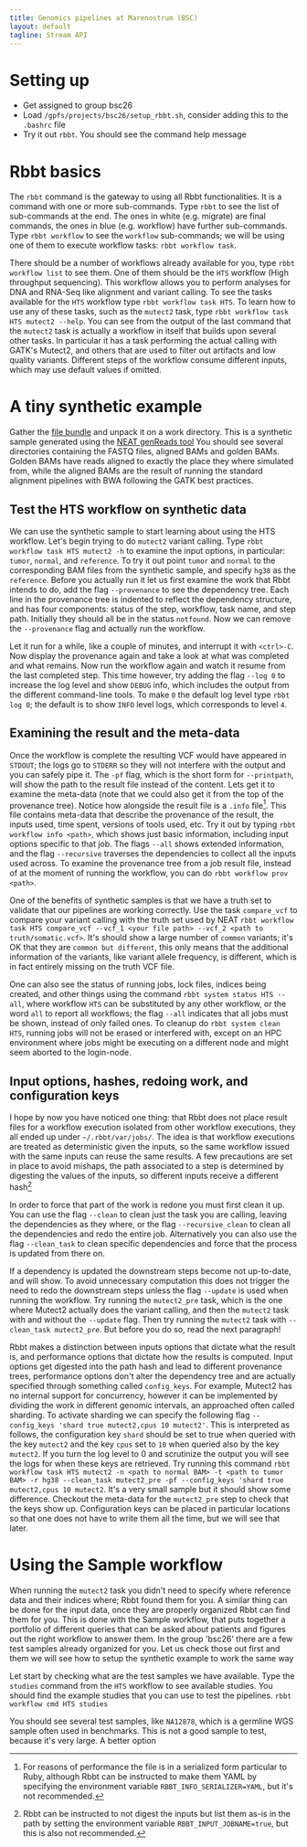 ```yaml
---
title: Genomics pipelines at Marenostrum (BSC)
layout: default
tagline: Stream API
---
```


# Setting up

* Get assigned to group bsc26
* Load `/gpfs/projects/bsc26/setup_rbbt.sh`, consider adding this to the `.bashrc` file
* Try it out `rbbt`. You should see the command help message

# Rbbt basics

The `rbbt` command is the gateway to using all Rbbt functionalities. It is a
command with one or more sub-commands. Type `rbbt` to see the list of
sub-commands at the end. The ones in white (e.g. migrate) are final commands,
the ones in blue (e.g. workflow) have further sub-commands. Type `rbbt
workflow` to see the `workflow` sub-commands; we will be using one of them to
execute workflow tasks: `rbbt workflow task`.

There should be a number of workflows already available for you, type `rbbt
workflow list` to see them. One of them should be the `HTS` workflow (High
throughput sequencing). This workflow allows you to perform analyses for DNA
and RNA-Seq like alignment and variant calling. To see the tasks available for
the `HTS` workflow type `rbbt workflow task HTS`. To learn how to use any of
these tasks, such as the `mutect2` task, type `rbbt workflow task HTS mutect2
--help`. You can see from the output of the last command that the `mutect2`
task is actually a workflow in itself that builds upon several other tasks. In
particular it has a task performing the actual calling with GATK's Mutect2, and
others that are used to filter out artifacts and low quality variants.
Different steps of the workflow consume different inputs, which may use default
values if omitted. 

# A tiny synthetic example

Gather the [file
bundle](https://b2drop.bsc.es/index.php/s/agcZRzALrYwzND7/download) and unpack
it on a work directory. This is a synthetic sample generated using the [NEAT
genReads tool](https://github.com/zstephens/neat-genreads) You should see
several directories containing the FASTQ files, aligned BAMs and golden BAMs.
Golden BAMs have reads aligned to exactly the place they where simulated from,
while the aligned BAMs are the result of running the standard alignment
pipelines with BWA following the GATK best practices.

## Test the HTS workflow on synthetic data

We can use the synthetic sample to start learning about using the HTS workflow.
Let's begin trying to do `mutect2` variant calling. Type `rbbt workflow task
HTS mutect2 -h` to examine the input options, in particular: `tumor`, `normal`,
and `reference`. To try it out point `tumor` and `normal` to the corresponding
BAM files from the synthetic sample, and specify `hg38` as the `reference`.
Before you actually run it let us first examine the work that Rbbt intends to
do, add the flag `--provenance` to see the dependency tree. Each line in the
provenance tree is indented to reflect the dependency structure, and has four
components: status of the step, workflow, task name, and step path. Initially
they should all be in the status `notfound`. Now we can remove the
`--provenance` flag and actually run the workflow. 

Let it run for a while, like a couple of minutes, and interrupt it with
`<ctrl>-C`. Now display the provenance again and take a look at what was
completed and what remains. Now run the workflow again and watch it resume from
the last completed step. This time however, try adding the flag `--log 0` to
increase the log level and show `DEBUG` info, which includes the output from
the different command-line tools. To make `0` the default log level type `rbbt
log 0`; the default is to show `INFO` level logs, which corresponds to level
`4`.

## Examining the result and the meta-data

Once the workflow is complete the resulting VCF would have appeared in
`STDOUT`; the logs go to `STDERR` so they will not interfere with the output
and you can safely pipe it. The `-pf` flag, which is the short form for
`--printpath`, will show the path to the result file instead of the content.
Lets get it to examine the meta-data (note that we could also get it from the
top of the provenance tree). Notice how alongside the result file is a `.info`
file[^serializer_footnote]. This file contains meta-data that describe the
provenance of the result, the inputs used, time spent, versions of tools used,
etc. Try it out by typing `rbbt workflow info <path>`, which shows just basic
information, including input options specific to that job. The flags `--all`
shows extended information, and the flag `--recursive` traverses the
dependencies to collect all the inputs used across. To examine the provenance tree
from a job result file, instead of at the moment of running the workflow, you can do
`rbbt workflow prov <path>`. 

[^serializer_footnote]:For reasons of performance the file is in a serialized form particular to Ruby, although Rbbt can be instructed to make them YAML by specifying the environment variable `RBBT_INFO_SERIALIZER=YAML`, but it's not recommended. 

One of the benefits of synthetic samples is that we have a truth set to
validate that our pipelines are working correctly. Use the task `compare_vcf`
to compare your variant calling with the truth set used by NEAT `rbbt workflow
task HTS compare_vcf --vcf_1 <your file path> --vcf_2 <path to
truth/somatic.vcf>`. It's should show a large number of `common` variants; it's
OK that they are `common but different`, this only means that the additional
information of the variants, like variant allele frequency, is different, which
is in fact entirely missing on the truth VCF file.

One can also see the status of running jobs, lock files, indices being created,
and other things using the command `rbbt system status HTS --all`, where
workflow `HTS` can be substituted by any other workflow, or the word `all` to
report all workflows; the flag `--all` indicates that all jobs must be shown,
instead of only failed ones. To cleanup do `rbbt system clean HTS`, running
jobs will not be erased or interfered with, except on an HPC environment where
jobs might be executing on a different node and might seem aborted to the
login-node.

## Input options, hashes, redoing work, and configuration keys

I hope by now you have noticed one thing: that Rbbt does not place result files
for a workflow execution isolated from other workflow executions, they all
ended up under `~/.rbbt/var/jobs/`. The idea is that workflow executions
are treated as deterministic given the inputs, so the same workflow issued with
the same inputs can reuse the same results. A few precautions are set in place
to avoid mishaps, the path associated to a step is determined by digesting the
values of the inputs, so different inputs receive a different hash[^input_name_footnote]

[^input_name_footnote]: Rbbt can be instructed to not digest the inputs but list them as-is in the path by setting the environment variable `RBBT_INPUT_JOBNAME=true`, but this is also not recommended.

In order to force that part of the work is redone you must first clean it up.
You can use the flag `--clean` to clean just the task you are calling, leaving
the dependencies as they where, or the flag `--recursive_clean` to clean all
the dependencies and redo the entire job. Alternatively you can also use the
flag `--clean_task` to clean specific dependencies and force that the process
is updated from there on.

If a dependency is updated the downstream steps become not up-to-date, and will
show. To avoid unnecessary computation this does not trigger the need to redo
the downstream steps unless the flag `--update` is used when running the
workflow. Try running the `mutect2_pre` task, which is the one where Mutect2
actually does the variant calling, and then the `mutect2` task with and without
the `--update` flag. Then try running the `mutect2` task with `--clean_task
mutect2_pre`. But before you do so, read the next paragraph!

Rbbt makes a distinction between inputs options that dictate what the result
is, and performance options that dictate how the results is computed. Input
options get digested into the path hash and lead to different provenance trees,
performance options don't alter the dependency tree and are actually specified
through something called `config_keys`. For example, Mutect2 has no internal
support for concurrency, however it can be implemented by dividing the work in
different genomic intervals, an approached often called sharding. To activate
sharding we can specify the following flag `--config_keys 'shard true
mutect2,cpus 10 mutect2'`. This is interpreted as follows, the configuration
key `shard` should be set to true when queried with the key `mutect2` and the
key `cpus` set to `10` when queried also by the key `mutect2`. If you turn the
log level to 0 and scrutinize the output you will see the logs for when these
keys are retrieved. Try running this command 
`rbbt workflow task HTS mutect2 -n <path to normal BAM> -t <path to tumor BAM> -r hg38 --clean_task mutect2_pre
-pf --config_keys 'shard true mutect2,cpus 10 mutect2`. It's a very small
sample but it should show some difference. Checkout the meta-data for the
`mutect2_pre` step to check that the keys show up. Configuration keys can be
placed in particular locations so that one does not have to write them all the
time, but we will see that later.

# Using the Sample workflow

When running the `mutect2` task you didn't need to specify where reference data
and their indices where; Rbbt found them for you. A similar thing can be done
for the input data, once they are properly organized Rbbt can find them for
you. This is done with the Sample workflow, that puts together a portfolio of
different queries that can be asked about patients and figures out the right
workflow to answer them. In the group 'bsc26' there are a few test samples
already organized for you. Let us check those out first and them we will see
how to setup the synthetic example to work the same way

Let start by checking what are the test samples we have available. Type the
`studies` command from the `HTS` workflow to see available studies. You should
find the example studies that you can use to test the pipelines. `rbbt workflow
cmd HTS studies`

You should see several test samples, like `NA12878`, which is a germline WGS
sample often used in benchmarks. This is not a good sample to test, because
it's very large. A better option 

